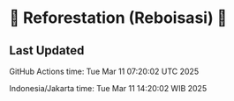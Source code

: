 
# 🌳 Reforestation (Reboisasi) 🌲

## Last Updated

GitHub Actions time: Tue Mar 11 07:20:02 UTC 2025

Indonesia/Jakarta time: Tue Mar 11 14:20:02 WIB 2025
